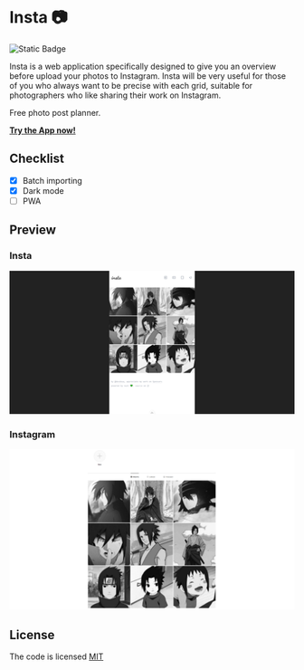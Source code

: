 # Insta 📷

![Static Badge](https://img.shields.io/badge/license-MIT-brightgreen?label=LICENSE)

Insta is a web application specifically designed to give you an overview before upload your photos to Instagram. Insta will be very useful for those of you who always want to be precise with each grid, suitable for photographers who like sharing their work on Instagram.

Free photo post planner.

**[Try the App now!](https://insta.adydetra.my.id/)**

## Checklist

- [x] Batch importing
- [x] Dark mode
- [ ] PWA

## Preview

### Insta

![Photo](public/testimonial-insta.png)

### Instagram

![Photo](public/testimonial-instagram.PNG)

## License

The code is licensed [MIT](LICENSE)
